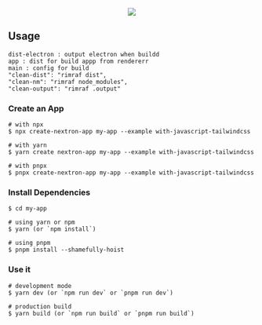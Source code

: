 <p align="center"><img src="https://i.imgur.com/P08L8HO.png"></p>

## Usage


```
dist-electron : output electron when buildd
app : dist for build appp from rendererr
main : config for build
"clean-dist": "rimraf dist",
"clean-nm": "rimraf node_modules",
"clean-output": "rimraf .output"
```


### Create an App

```
# with npx
$ npx create-nextron-app my-app --example with-javascript-tailwindcss

# with yarn
$ yarn create nextron-app my-app --example with-javascript-tailwindcss

# with pnpx
$ pnpx create-nextron-app my-app --example with-javascript-tailwindcss
```

### Install Dependencies

```
$ cd my-app

# using yarn or npm
$ yarn (or `npm install`)

# using pnpm
$ pnpm install --shamefully-hoist
```

### Use it

```
# development mode
$ yarn dev (or `npm run dev` or `pnpm run dev`)

# production build
$ yarn build (or `npm run build` or `pnpm run build`)
```
